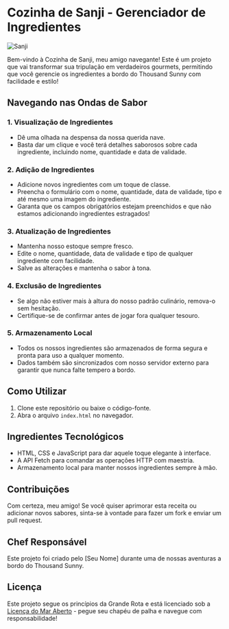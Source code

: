 # Cozinha de Sanji - Gerenciador de Ingredientes

![Sanji](sanji.png)

Bem-vindo à Cozinha de Sanji, meu amigo navegante! Este é um projeto que vai transformar sua tripulação em verdadeiros gourmets, permitindo que você gerencie os ingredientes a bordo do Thousand Sunny com facilidade e estilo!

## Navegando nas Ondas de Sabor

### 1. Visualização de Ingredientes

- Dê uma olhada na despensa da nossa querida nave.
- Basta dar um clique e você terá detalhes saborosos sobre cada ingrediente, incluindo nome, quantidade e data de validade.

### 2. Adição de Ingredientes

- Adicione novos ingredientes com um toque de classe.
- Preencha o formulário com o nome, quantidade, data de validade, tipo e até mesmo uma imagem do ingrediente.
- Garanta que os campos obrigatórios estejam preenchidos e que não estamos adicionando ingredientes estragados!

### 3. Atualização de Ingredientes

- Mantenha nosso estoque sempre fresco.
- Edite o nome, quantidade, data de validade e tipo de qualquer ingrediente com facilidade.
- Salve as alterações e mantenha o sabor à tona.

### 4. Exclusão de Ingredientes

- Se algo não estiver mais à altura do nosso padrão culinário, remova-o sem hesitação.
- Certifique-se de confirmar antes de jogar fora qualquer tesouro.

### 5. Armazenamento Local

- Todos os nossos ingredientes são armazenados de forma segura e pronta para uso a qualquer momento.
- Dados também são sincronizados com nosso servidor externo para garantir que nunca falte tempero a bordo.

## Como Utilizar

1. Clone este repositório ou baixe o código-fonte.
2. Abra o arquivo `index.html` no navegador.

## Ingredientes Tecnológicos

- HTML, CSS e JavaScript para dar aquele toque elegante à interface.
- A API Fetch para comandar as operações HTTP com maestria.
- Armazenamento local para manter nossos ingredientes sempre à mão.

## Contribuições

Com certeza, meu amigo! Se você quiser aprimorar esta receita ou adicionar novos sabores, sinta-se à vontade para fazer um fork e enviar um pull request.

## Chef Responsável

Este projeto foi criado pelo [Seu Nome] durante uma de nossas aventuras a bordo do Thousand Sunny.

## Licença

Este projeto segue os princípios da Grande Rota e está licenciado sob a [Licença do Mar Aberto](LICENSE) - pegue seu chapéu de palha e navegue com responsabilidade!
